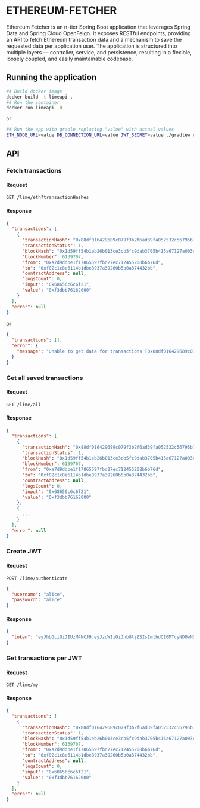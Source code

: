 # ETHEREUM-FETCHER

Ethereum Fetcher is an n-tier Spring Boot application that leverages Spring Data and Spring Cloud OpenFeign. It exposes RESTful endpoints, providing an API to fetch Ethereum transaction data and a mechanism to save the requested data per application user. The application is structured into multiple layers — controller, service, and persistence, resulting in a flexible, loosely coupled, and easily maintainable codebase.

## Running the application

```bash
## Build docker image 
docker build -t limeapi .
## Run the container
docker run limeapi -d

or

## Run the app with gradle replacing "value" with actual values 
ETH_NODE_URL=value DB_CONNECTION_URL=value JWT_SECRET=value ./gradlew run
```

## API

### Fetch transactions

#### Request

`GET /lime/eth?transactionHashes`

#### Response

```json
{
  "transactions": [
    {
      "transactionHash": "0x88df016429689c079f3b2f6ad39fa052532c56795b733da78a91ebe6a713944b",
      "transactionStatus": 1,
      "blockHash": "0x1d59ff54b1eb26b013ce3cb5fc9dab3705b415a67127a003c3e61eb445bb8df2",
      "blockNumber": 6139707,
      "from": "0xa7d9ddbe1f17865597fbd27ec712455208b6b76d",
      "to": "0xf02c1c8e6114b1dbe8937a39260b5b0a374432bb",
      "contractAddress": null,
      "logsCount": 0,
      "input": "0x68656c6c6f21",
      "value": "0xf3dbb76162000"
    }
  ],
  "error": null
}
```

or

```json
{
  "transactions": [],
  "error": {
    "message": "Unable to get data for transactions [0x88df016429689c079f3b2f6ad39fa052532c56795b733da78a91ebe6a713944a]"
  }
}
```

### Get all saved transactions

#### Request

`GET /lime/all`

#### Response

```json
{
  "transactions": [
    {
      "transactionHash": "0x88df016429689c079f3b2f6ad39fa052532c56795b733da78a91ebe6a713944b",
      "transactionStatus": 1,
      "blockHash": "0x1d59ff54b1eb26b013ce3cb5fc9dab3705b415a67127a003c3e61eb445bb8df2",
      "blockNumber": 6139707,
      "from": "0xa7d9ddbe1f17865597fbd27ec712455208b6b76d",
      "to": "0xf02c1c8e6114b1dbe8937a39260b5b0a374432bb",
      "contractAddress": null,
      "logsCount": 0,
      "input": "0x68656c6c6f21",
      "value": "0xf3dbb76162000"
    },
    {
      ...
    }
  ],
  "error": null
}
```

### Create JWT

#### Request

`POST /lime/authenticate`

```json
{
  "username": "alice",
  "password": "alice"
}
```

#### Response

```json
{
  "token": "eyJhbGciOiJIUzM4NCJ9.eyJzdWIiOiJhbGljZSIsImlhdCI6MTcyNDUwNDE2Nn0.snZfRIaqgZna5paA9HHQGJm4-cDVVYT7YZFsFAK9ZGXbA8cek3jFrAjqZQMZjTA2"
}
```

### Get transactions per JWT

#### Request

`GET /lime/my`

#### Response

```json
{
  "transactions": [
    {
      "transactionHash": "0x88df016429689c079f3b2f6ad39fa052532c56795b733da78a91ebe6a713944b",
      "transactionStatus": 1,
      "blockHash": "0x1d59ff54b1eb26b013ce3cb5fc9dab3705b415a67127a003c3e61eb445bb8df2",
      "blockNumber": 6139707,
      "from": "0xa7d9ddbe1f17865597fbd27ec712455208b6b76d",
      "to": "0xf02c1c8e6114b1dbe8937a39260b5b0a374432bb",
      "contractAddress": null,
      "logsCount": 0,
      "input": "0x68656c6c6f21",
      "value": "0xf3dbb76162000"
    }
  ],
  "error": null
}
```

